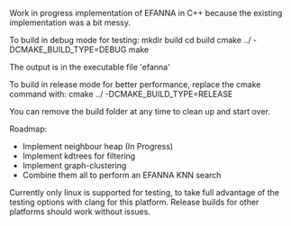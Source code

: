 Work in progress implementation of EFANNA in C++ because the existing
implementation was a bit messy.

To build in debug mode for testing:
mkdir build
cd build
cmake ../ -DCMAKE_BUILD_TYPE=DEBUG
make

The output is in the executable file 'efanna'

To build in release mode for better performance, replace the cmake
command with:
cmake ../ -DCMAKE_BUILD_TYPE=RELEASE

You can remove the build folder at any time to clean up and start over.

Roadmap:
* Implement neighbour heap (In Progress)
* Implement kdtrees for filtering
* Implement graph-clustering
* Combine them all to perform an EFANNA KNN search

Currently only linux is supported for testing, to take full advantage of the
testing options with clang for this platform. Release builds for
other platforms should work without issues.
